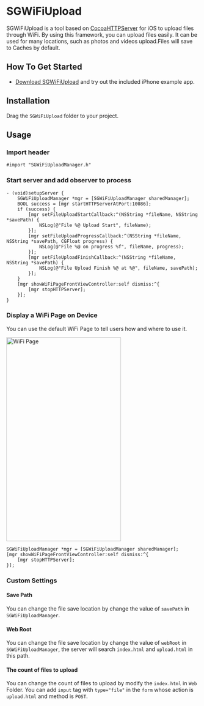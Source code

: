 # SGWiFiUpload

SGWiFiUpload is a tool based on [CocoaHTTPServer](https://github.com/robbiehanson/CocoaHTTPServer) for iOS to upload files through WiFi. By using this framework, you can upload files easily. It can be used for many locations, such as photos and videos upload.Files will save to Caches by default.

## How To Get Started
- [Download SGWiFiUpload](https://github.com/Soulghost/SGWiFiUpload/archive/master.zip) and try out the included iPhone example app.

## Installation
Drag the `SGWiFiUpload` folder to your project.

## Usage
### Import header

```objc
#import "SGWiFiUploadManager.h"
```

### Start server and add observer to process

```objc
- (void)setupServer {
    SGWiFiUploadManager *mgr = [SGWiFiUploadManager sharedManager];
    BOOL success = [mgr startHTTPServerAtPort:10086];
    if (success) {
        [mgr setFileUploadStartCallback:^(NSString *fileName, NSString *savePath) {
            NSLog(@"File %@ Upload Start", fileName);
        }];
        [mgr setFileUploadProgressCallback:^(NSString *fileName, NSString *savePath, CGFloat progress) {
            NSLog(@"File %@ on progress %f", fileName, progress);
        }];
        [mgr setFileUploadFinishCallback:^(NSString *fileName, NSString *savePath) {
            NSLog(@"File Upload Finish %@ at %@", fileName, savePath);
        }];
    }
    [mgr showWiFiPageFrontViewController:self dismiss:^{
        [mgr stopHTTPServer];
    }];
}
```

### Display a WiFi Page on Device
You can use the default WiFi Page to tell users how and where to use it.
<p>
<img src="https://raw.githubusercontent.com/Soulghost/SGWiFiUpload/master/Images/WiFiPhonePage.png" width = "300" height = "533" alt="WiFi Page" align=center />
</p>

```objc
SGWiFiUploadManager *mgr = [SGWiFiUploadManager sharedManager];
[mgr showWiFiPageFrontViewController:self dismiss:^{
    [mgr stopHTTPServer];
}];
```

### Custom Settings
#### Save Path
You can change the file save location by change the value of `savePath` in `SGWiFiUploadManager`.
#### Web Root
You can change the file save location by change the value of `webRoot` in `SGWiFiUploadManager`, the server will search `index.html` and `upload.html` in this path.
#### The count of files to upload
You can change the count of files to upload by modify the `index.html` in `Web` Folder.
You can add `input` tag with `type="file"` in the `form` whose action is `upload.html` and method is `POST`.
